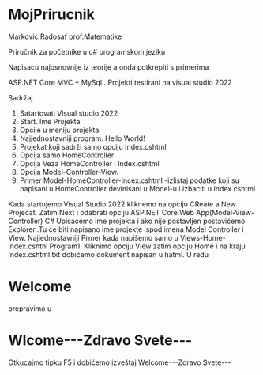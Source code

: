 # MojPrirucnik

Markovic Radosaf prof.Matematike

Priručnik za početnike u c# programskom jeziku

Napisacu najosnovnije iz teorije a onda potkrepiti s primerima

ASP.NET Core MVC + MySql...Projekti testirani na visual studio 2022


Sadržaj

1. Satartovati Visual studio 2022
2. Start. Ime Projekta
3. Opcije u meniju projekta
4. Najjednostavniji program. Hello World!
5. Projekat koji sadrži samo opciju Index.cshtml
6. Opcija samo HomeController
7. Opcija Veza HomeController i Index.cshtml
8. Opcija Model-Controller-View.
9. Primer Model-HomeController-Incex.cshtml -izlistaj podatke koji su napisani u HomeController devinisani u Model-u i izbaciti u Index.cshtml

Kada startujemo Visual Studio 2022 kliknemo na opciju CReate a New Projecat. Zatim Next i odabrati opciju ASP.NET Core Web App(Model-View-Controller) C#
Upisaćemo ime projekta i ako nije postavljen postavićemo Explorer..Tu će biti napisano ime projekte ispod imena Model Controller i View.
Najjednostavniji Prmer kada napišemo samo u Views-Home-index.cshtnl
Program1.
Kliknimo opciju View zatim opciju Home i na kraju Index.cshtml.txt
dobićemo dokument napisan u hatml. U redu <h1>Welcome</h1> prepravimo u <h1>Wlcome---Zdravo Svete---</h1> 
Otkucajmo tipku F5 i dobićemo izveštaj Welcome---Zdravo Svete---

